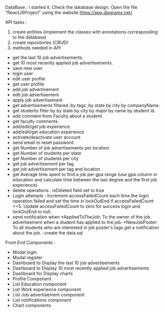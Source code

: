 DataBase : 
I started it.
Check the database design. Open the file "ReactJSProject" using the website https://app.diagrams.net/

API tasks : 
1) create entities (implement the classes with annotations corresponding to the database)
2) create repositories (CRUD)
3) methods needed in API
* get the last 10 job advertisements.
* get 10 most recently applied job advertisements.
* save new user
* login user
* edit user profile
* get user profile
* add job advertisement 
* edit job advertisement 
* apply job advertisement	
* get advertisements filtered :by tags ,by state by city by companyName. 
* get students filter by by state by city by major by name by student id.
* add comment from Faculty about a student.
* get faculty comments.
* add/edit/get job experience
* add/edit/get education experience
* activate/deactivate user account
* send email to reset password
* get Number of job advertisements per location
* get Number of students per state
* get Number of students per city
* get job advertisement per tag
* get job advertisement per tag and location
* get Average time spent to find a job per gpa range (use gpa column in education and calculate time between the last degree and the first job experience)
* delete operations : isDeleted field set to true
* Login attempts : increment accessFailedCount each time the login operation failed and set the time in lockOutEnd if accessFailedCount >=5. Update accessFailedCount to zero for success login and lockOutEnd to null.
* send notification when 
		*AppliedToTheJob: To the owner of the job advertisement when a student has applied to the job.
		*NewJobPoster: To all students who are interested in job poster's tags get a notification about the job.
	-create the data.sql
	


Front End Components : 
* Modal login
* Modal register 
* Dashboard to Display the last 10 job advertisements
* Dashboard to Display 10 most recently applied job advertisements
* Dashboard for Display charts
* Profile Component
* List Education component 
* List Work experience component 
* List Job advertisement component
* List notifications component
* Chart components   
	 
